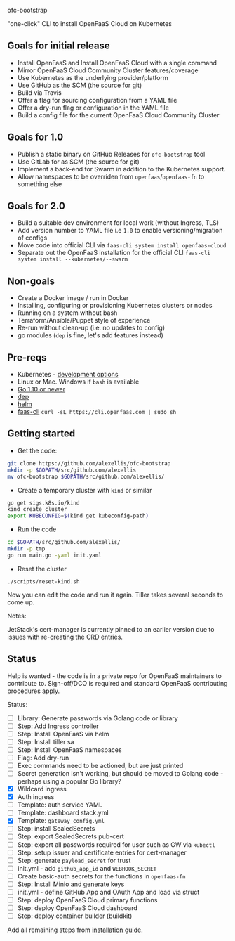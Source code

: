 ofc-bootstrap

"one-click" CLI to install OpenFaaS Cloud on Kubernetes

## Goals for initial release

* Install OpenFaaS and Install OpenFaaS Cloud with a single command
* Mirror OpenFaaS Cloud Community Cluster features/coverage
* Use Kubernetes as the underlying provider/platform
* Use GitHub as the SCM (the source for git)
* Build via Travis
* Offer a flag for sourcing configuration from a YAML file
* Offer a dry-run flag or configuration in the YAML file
* Build a config file for the current OpenFaaS Cloud Community Cluster

## Goals for 1.0

* Publish a static binary on GitHub Releases for `ofc-bootstrap` tool
* Use GitLab for as SCM (the source for git)
* Implement a back-end for Swarm in addition to the Kubernetes support.
* Allow namespaces to be overriden from `openfaas`/`openfaas-fn` to something else

## Goals for 2.0

* Build a suitable dev environment for local work (without Ingress, TLS)
* Add version number to YAML file i.e `1.0` to enable versioning/migration of configs
* Move code into official CLI via `faas-cli system install openfaas-cloud`
* Separate out the OpenFaaS installation for the official CLI `faas-cli system install --kubernetes/--swarm`

## Non-goals

* Create a Docker image / run in Docker
* Installing, configuring or provisioning Kubernetes clusters or nodes
* Running on a system without bash
* Terraform/Ansible/Puppet style of experience
* Re-run without clean-up (i.e. no updates to config)
* go modules (`dep` is fine, let's add features instead)

## Pre-reqs

* Kubernetes - [development options](https://blog.alexellis.io/be-kind-to-yourself/)
* Linux or Mac. Windows if `bash` is available
* [Go 1.10 or newer](https://golang.org/dl/)
* [dep](https://github.com/golang/dep)
* [helm](https://docs.helm.sh/using_helm/#installing-helm)
* [faas-cli](https://github.com/openfaas/faas-cli) `curl -sL https://cli.openfaas.com | sudo sh`

## Getting started

* Get the code:

```bash
git clone https://github.com/alexellis/ofc-bootstrap
mkdir -p $GOPATH/src/github.com/alexellis
mv ofc-bootstrap $GOPATH/src/github.com/alexellis/
```

* Create a temporary cluster with `kind` or similar

```bash
go get sigs.k8s.io/kind
kind create cluster
export KUBECONFIG=$(kind get kubeconfig-path)
```

* Run the code

```bash
cd $GOPATH/src/github.com/alexellis/
mkdir -p tmp
go run main.go -yaml init.yaml
```

* Reset the cluster

```
./scripts/reset-kind.sh
```

Now you can edit the code and run it again. Tiller takes several seconds to come up.

Notes:

JetStack's cert-manager is currently pinned to an earlier version due to issues with re-creating the CRD entries. 

## Status

Help is wanted - the code is in a private repo for OpenFaaS maintainers to contribute to. Sign-off/DCO is required and standard OpenFaaS contributing procedures apply.

Status:
* [ ] Library: Generate passwords via Golang code or library
* [ ] Step: Add Ingress controller
* [ ] Step: Install OpenFaaS via helm
* [ ] Step: Install tiller sa
* [ ] Step: Install OpenFaaS namespaces
* [ ] Flag: Add dry-run
* [ ] Exec commands need to be actioned, but are just printed
* [ ] Secret generation isn't working, but should be moved to Golang code - perhaps using a popular Go library?
* [x] Wildcard ingress
* [x] Auth ingress
* [ ] Template: auth service YAML
* [ ] Template: dashboard stack.yml
* [x] Template: `gateway_config.yml`
* [ ] Step: install SealedSecrets
* [ ] Step: export SealedSecrets pub-cert
* [ ] Step: export all passwords required for user such as GW via `kubectl`
* [ ] Step: setup issuer and certificate entries for cert-manager
* [ ] Step: generate `payload_secret` for trust
* [ ] init.yml - add `github_app_id` and `WEBHOOK_SECRET`
* [ ] Create basic-auth secrets for the functions in `openfaas-fn`
* [ ] Step: Install Minio and generate keys
* [ ] init.yml - define GitHub App and OAuth App and load via struct
* [ ] Step: deploy OpenFaaS Cloud primary functions
* [ ] Step: deploy OpenFaaS Cloud dashboard
* [ ] Step: deploy container builder (buildkit)

Add all remaining steps from [installation guide](https://github.com/openfaas/openfaas-cloud/tree/master/docs).

